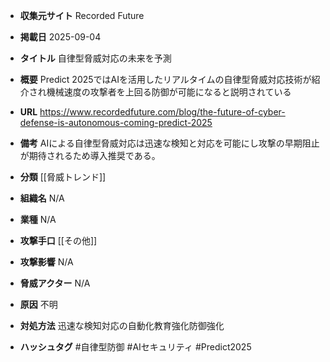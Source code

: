 - **収集元サイト**
Recorded Future

- **掲載日**
2025-09-04

- **タイトル**
自律型脅威対応の未来を予測

- **概要**
Predict 2025ではAIを活用したリアルタイムの自律型脅威対応技術が紹介され機械速度の攻撃者を上回る防御が可能になると説明されている

- **URL**
https://www.recordedfuture.com/blog/the-future-of-cyber-defense-is-autonomous-coming-predict-2025

- **備考**
AIによる自律型脅威対応は迅速な検知と対応を可能にし攻撃の早期阻止が期待されるため導入推奨である。

- **分類**
[[脅威トレンド]]

- **組織名**
N/A

- **業種**
N/A

- **攻撃手口**
[[その他]]

- **攻撃影響**
N/A

- **脅威アクター**
N/A

- **原因**
不明

- **対処方法**
迅速な検知対応の自動化教育強化防御強化

- **ハッシュタグ**
#自律型防御 #AIセキュリティ #Predict2025
